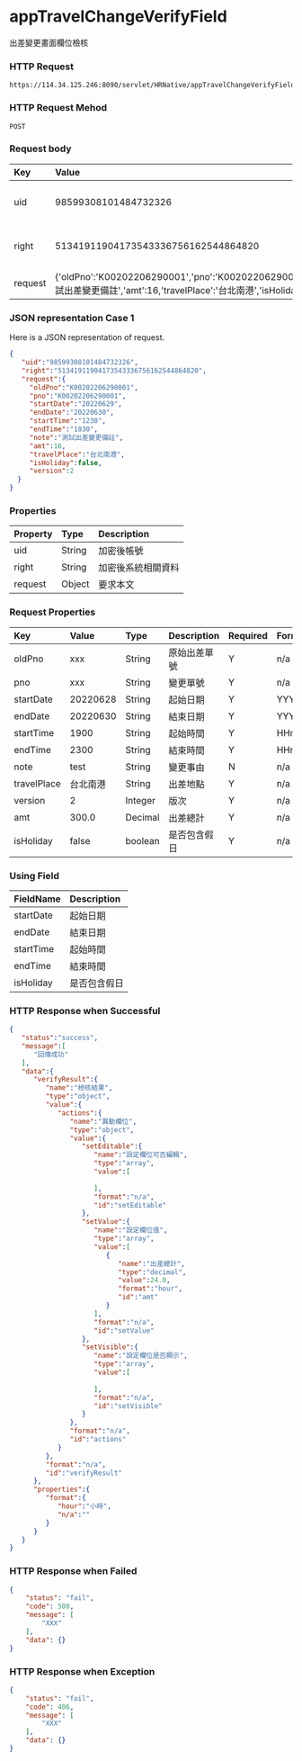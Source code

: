 # appTravelChangeVerifyField
出差變更畫面欄位檢核

### HTTP Request
```
https://114.34.125.246:8090/servlet/HRNative/appTravelChangeVerifyField
```

### HTTP Request Mehod
```
POST
```

### Request body
| Key | Value | Type | Description |
|:----------|:-------------|:-----|:------------|
| uid | 98599308101484732326 | String | 需透過appLogin取得
| right | 51341911904173543336756162544864820 | String | 需透過appLogin取得 |
| request | {'oldPno':'K00202206290001','pno':'K00202206290001','startDate':'20220629','endDate':'20220630','startTime':'1230','endTime':'1830','note':'測試出差變更備註','amt':16,'travelPlace':'台北南港','isHoliday':false,'version':2}]} | Object | 異動條件

### JSON representation Case 1
Here is a JSON representation of request.
```json
{
   "uid":"98599308101484732326",
   "right":"51341911904173543336756162544864820",
   "request":{
     "oldPno":"K00202206290001",
     "pno":"K00202206290001",
     "startDate":"20220629",
     "endDate":"20220630",
     "startTime":"1230",
     "endTime":"1830",
     "note":"測試出差變更備註",
     "amt":16,
     "travelPlace":"台北南港",
     "isHoliday":false,
     "version":2
  }
}
```

### Properties
| Property | Type | Description |
|:---------|:-----|:------------|
| uid   | String | 加密後帳號 |
| right | String | 加密後系統相關資料 |
| request | Object | 要求本文 |

### Request Properties
| Key | Value | Type | Description | Required | Format |
|:----------|:-------------|:-----|:------------|:------------|:------------|
| oldPno | xxx | String | 原始出差單號 | Y | n/a |
| pno | xxx | String | 變更單號 | Y | n/a |
| startDate | 20220628 | String | 起始日期 | Y | YYYYmmdd |
| endDate | 20220630 | String | 結束日期 | Y | YYYYmmdd |
| startTime | 1900 | String | 起始時間 | Y | HHmm |  
| endTime | 2300 | String | 結束時間 | Y | HHmm |         
| note | test | String | 變更事由 | N | n/a |
| travelPlace | 台北南港 | String | 出差地點 | Y | n/a |
| version | 2 | Integer | 版次 | Y | n/a |
| amt | 300.0 | Decimal | 出差總計 | Y | n/a |
| isHoliday | false | boolean | 是否包含假日 | Y | n/a |

### Using Field
| FieldName | Description |
|:---------|:-----|
| startDate | 起始日期 |
| endDate | 結束日期 |
| startTime | 起始時間 |
| endTime | 結束時間 |
| isHoliday | 是否包含假日 |

### HTTP Response when Successful
```json
{
   "status":"success",
   "message":[
      "回傳成功"
   ],
   "data":{
      "verifyResult":{
         "name":"檢核結果",
         "type":"object",
         "value":{
            "actions":{
               "name":"異動欄位",
               "type":"object",
               "value":{
                  "setEditable":{
                     "name":"設定欄位可否編輯",
                     "type":"array",
                     "value":[
                        
                     ],
                     "format":"n/a",
                     "id":"setEditable"
                  },
                  "setValue":{
                     "name":"設定欄位值",
                     "type":"array",
                     "value":[
                        {
                           "name":"出差總計",
                           "type":"decimal",
                           "value":24.0,
                           "format":"hour",
                           "id":"amt"
                        }
                     ],
                     "format":"n/a",
                     "id":"setValue"
                  },
                  "setVisible":{
                     "name":"設定欄位是否顯示",
                     "type":"array",
                     "value":[
                        
                     ],
                     "format":"n/a",
                     "id":"setVisible"
                  }
               },
               "format":"n/a",
               "id":"actions"
            }
         },
         "format":"n/a",
         "id":"verifyResult"
      },
      "properties":{
         "format":{
            "hour":"小時",
            "n/a":""
         }
      }
   }
}
```

### HTTP Response when Failed
```json
{
    "status": "fail",
    "code": 500,
    "message": [
        "XXX"
    ],
    "data": {}
}
```

### HTTP Response when Exception
```json
{
    "status": "fail",
    "code": 406,
    "message": [
        "XXX"
    ],
    "data": {}
}
```

